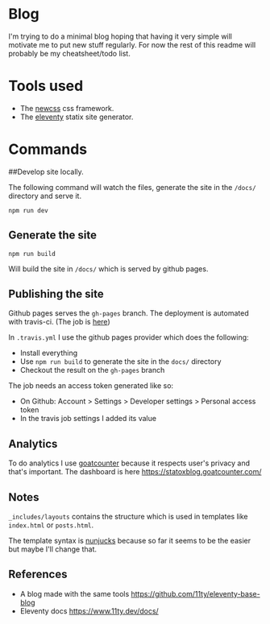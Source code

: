 # Blog

I'm trying to do a minimal blog hoping that having it very simple will motivate me to put new stuff regularly.
For now the rest of this readme will probably be my cheatsheet/todo list.

# Tools used

- The [newcss](https://newcss.net/) css framework.
- The [eleventy](https://www.11ty.dev/) statix site generator.

# Commands

##Develop site locally.

The following command will watch the files, generate the site in the `/docs/` directory and serve it.

    npm run dev


## Generate the site

    npm run build

Will build the site in `/docs/` which is served by github pages.

## Publishing the site

Github pages serves the `gh-pages` branch. The deployment is automated with travis-ci. (The job is [here](https://travis-ci.org/github/statox/blog))

In `.travis.yml` I use the github pages provider which does the following:

 - Install everything
 - Use `npm run build` to generate the site in the `docs/` directory
 - Checkout the result on the `gh-pages` branch

The job needs an access token generated like so:
 - On Github: Account > Settings > Developer settings > Personal access token
 - In the travis job settings I added its value

## Analytics

To do analytics I use [goatcounter](https://www.goatcounter.com/) because it respects user's privacy and that's important.
The dashboard is here https://statoxblog.goatcounter.com/

## Notes

`_includes/layouts` contains the structure which is used in templates like `index.html` or `posts.html`.

The template syntax is [nunjucks](https://www.11ty.dev/docs/languages/nunjucks/) because so far it seems to be the easier but maybe I'll change that.

## References

- A blog made with the same tools https://github.com/11ty/eleventy-base-blog
- Eleventy docs https://www.11ty.dev/docs/
